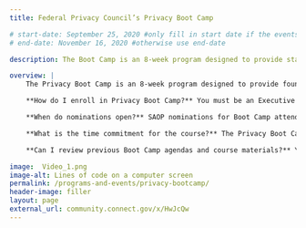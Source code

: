 ```yaml
---
title: Federal Privacy Council’s Privacy Boot Camp

# start-date: September 25, 2020 #only fill in start date if the events spans multiple days
# end-date: November 16, 2020 #otherwise use end-date

description: The Boot Camp is an 8-week program designed to provide staff who are new to the Federal privacy profession with a core foundation of knowledge of Federal privacy laws and policies. It serves as a central standardized training resource for Federal agencies. In addition, Boot Camp attendees join a collaborative and cooperative inter-agency network of privacy professionals as they learn and become the next generation of Federal employees seeking to address complex issues in privacy that affect the Federal Government. This program is held in the spring and fall of each year, offered free of cost by the Federal Privacy Council, and open to Federal employees.

overview: |
    The Privacy Boot Camp is an 8-week program designed to provide foundational knowledge of Federal privacy laws and policies to Federal personnel at all levels who are new to privacy roles. It serves as a central, standardized training resource for the Executive Branch. Federal privacy experts, including several Senior Agency Officials for Privacy (SAOP), instruct attendees in a collaborative interagency atmosphere seeking to identify and understand the complex privacy issues and requirements that affect the Federal Government. This program is held in the spring and fall of each year, is offered free of charge by the Federal Privacy Council, and is open to Executive Branch employees.

    **How do I enroll in Privacy Boot Camp?** You must be an Executive Branch employee who is nominated to attend by your agency’s Senior Agency Official for Privacy (SAOP). Because the courses are intentionally kept to a limited number of attendees, SAOPs may only nominate a small number of attendees from each agency. Once nominated, the Federal Privacy Council will contact you to enroll you in the course.

    **When do nominations open?** SAOP nominations for Boot Camp attendees are typically due in February for the spring session and in August for the fall session. The Federal Privacy Council will notify your SAOP when nominations open.

    **What is the time commitment for the course?** The Privacy Boot Camp occurs over the course of 8 weeks, typically for four hours each week on Friday afternoons.

    **Can I review previous Boot Camp agendas and course materials?** Yes, using USDA Connect you can view these Boot Camp materials on the FPC <a href="https://community.connect.gov/x/HwJcQw" target="_blank">USDA Connect site</a>. (An USDA Connect login is required to access the site.)

image:  Video_1.png
image-alt: Lines of code on a computer screen
permalink: /programs-and-events/privacy-bootcamp/
header-image: filler
layout: page
external_url: community.connect.gov/x/HwJcQw
---
```

